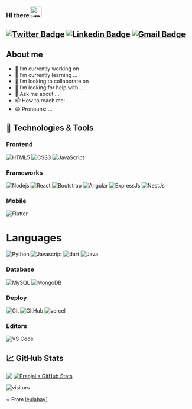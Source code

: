 ### Hi there <img alt="wave" src="https://raw.githubusercontent.com/MartinHeinz/MartinHeinz/master/wave.gif" width="30px">

## [![Twitter Badge](https://img.shields.io/badge/-@leulabay1-1ca0f1?style=flat-square&labelColor=1ca0f1&logo=twitter&logoColor=white&link=https://twitter.com/Leul87391150)](https://twitter.com/Leul87391150) [![Linkedin Badge](https://img.shields.io/badge/-leulabay1-blue?style=flat-square&logo=Linkedin&logoColor=white&link=https://www.linkedin.com/in/leul-abay-a2a638231/)](https://www.linkedin.com/in/leul-abay-a2a638231/) [![Gmail Badge](https://img.shields.io/badge/-hello@leulabay1-c14438?style=flat-square&logo=Gmail&logoColor=white&link=mailto:leulabay1@gmailcom)](mailto:leulabay1@gmail.com)
## About me
- 🔭 I’m currently working on 
- 🌱 I’m currently learning ...
- 👯 I’m looking to collaborate on 
- 🤔 I’m looking for help with ...
- 💬 Ask me about ...
- 📫 How to reach me: ...
- 😄 Pronouns: ...


## 🔧 Technologies & Tools

### Frontend

![HTML5](https://img.shields.io/badge/-HTML5-%23E44D27?style=flat-square&logo=html5&logoColor=ffffff)
![CSS3](https://img.shields.io/badge/-CSS3-%231572B6?style=flat-square&logo=css3)
![JavaScript](https://img.shields.io/badge/-JavaScript-black?style=flat-square&logo=javascript)

### Frameworks

![Nodejs](https://img.shields.io/badge/-Nodejs-black?style=flat-square&logo=Node.js)
![React](https://img.shields.io/badge/-React-%23282C34?style=flat-square&logo=react)
![Bootstrap](https://img.shields.io/badge/-Bootstrap-563D7C?style=flat-square&logo=bootstrap)
![Angular](https://img.icons8.com/?size=30&id=71257&format=png)
![ExpressJs](https://img.shields.io/badge/-Express-563D7C?style=flat-square&logo=bootstrap)
![NestJs](https://img.shields.io/badge/-nest-563D7C?style=flat-square&logo=bootstrap)

### Mobile
![Flutter](https://img.shields.io/badge/-flutter-1d1d1d?style=flat-square&logo=flutter)

# Languages

![Python](https://img.shields.io/badge/python?style=flat&logo=java&logoColor=white&link=https://github.com/pranjaljain0)
![Javascript](https://img.shields.io/badge/Javascript?style=flat&logo=java&logoColor=white&link=https://github.com/pranjaljain0)
![dart](https://img.shields.io/badge/dart?style=flat&logo=java&logoColor=white&link=https://github.com/pranjaljain0)
![Java](https://img.shields.io/badge/Java-orange?style=flat&logo=java&logoColor=white&link=https://github.com/pranjaljain0)


### Database

![MySQL](https://img.shields.io/badge/-MySQL-black?style=flat-square&logo=mysql)
![MongoDB](https://img.shields.io/badge/-MongoDB-black?style=flat-square&logo=mongodb)

### Deploy

![Git](https://img.shields.io/badge/-Git-black?style=flat-square&logo=git)
![GitHub](https://img.shields.io/badge/-GitHub-181717?style=flat-square&logo=github)
![vercel](https://img.shields.io/badge/-vercel-000000?style=flat-square&logo=netlify)

### Editors

![VS Code](http://img.shields.io/badge/-VS%20Code-007ACC?style=flat-square&logo=visual-studio-code)

## &#x1f4c8; GitHub Stats

<a href="https://github.com/leulabay1/leulabay1">
  <img align="center" src="https://github-readme-stats.vercel.app/api/top-langs/?username=leulabay1&hide=css,hack&title_color=ffffff&text_color=c9cacc&icon_color=2bbc8a&bg_color=1d1f21" />
</a>
<a href="https://github.com/leulabay1/leulabay1">
  <img align="center" src="https://github-readme-stats.vercel.app/api?username=leulabay1&show_icons=true&line_height=27&count_private=true&&theme=radical" alt="Pranjal's GitHub Stats" />
</a>

![visitors](https://visitor-badge.glitch.me/badge?page_id=leulabay1.leulabay1)

⭐️ From [leulabay1](https://github.com/leulabay1)
